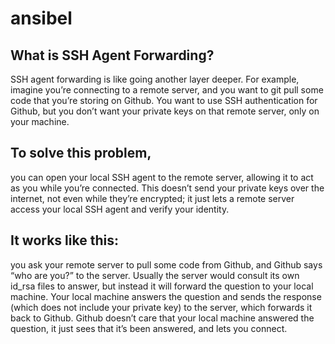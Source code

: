 # ansibel

## What is SSH Agent Forwarding?
SSH agent forwarding is like going another layer deeper.
For example, 
imagine you’re connecting to a remote server, 
and you want to git pull some code that you’re storing on Github. 
You want to use SSH authentication for Github, 
but you don’t want your private keys on that remote server, only on your machine.


## To solve this problem, 
you can open your local SSH agent to the remote server,
allowing it to act as you while you’re connected. 
This doesn’t send your private keys over the internet, 
not even while they’re encrypted; 
it just lets a remote server access your local SSH agent and verify your identity.

## It works like this:
 you ask your remote server to pull some code from Github,
 and Github says “who are you?” to the server.
 Usually the server would consult its own id_rsa files to answer, 
 but instead it will forward the question to your local machine. 
 Your local machine answers the question and sends the response (which does not include your private key) to the server, 
 which forwards it back to Github. 
 Github doesn’t care that your local machine answered the question,
 it just sees that it’s been answered, and lets you connect.